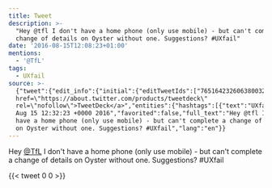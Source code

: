 ```yaml
---
title: Tweet
description: >-
  "Hey @tfl I don't have a home phone (only use mobile) - but can't complete a
  change of details on Oyster without one. Suggestions? #UXfail"
date: '2016-08-15T12:08:23+01:00'
mentions:
  - '@TfL'
tags:
  - UXfail
source: >-
  {"tweet":{"edit_info":{"initial":{"editTweetIds":["765164232606380032"],"editableUntil":"2016-08-15T13:32:23.774Z","editsRemaining":"5","isEditEligible":true}},"retweeted":false,"source":"<a
  href=\"https://about.twitter.com/products/tweetdeck\"
  rel=\"nofollow\">TweetDeck</a>","entities":{"hashtags":[{"text":"UXfail","indices":["130","137"]}],"symbols":[],"user_mentions":[{"name":"TfL","screen_name":"TfL","indices":["4","8"],"id_str":"47319664","id":"47319664"}],"urls":[]},"display_text_range":["0","137"],"favorite_count":"0","id_str":"765164232606380032","truncated":false,"retweet_count":"0","id":"765164232606380032","created_at":"Mon
  Aug 15 12:32:23 +0000 2016","favorited":false,"full_text":"Hey @tfl I don't
  have a home phone (only use mobile) - but can't complete a change of details
  on Oyster without one. Suggestions? #UXfail","lang":"en"}}
---
```

Hey [@TfL](https://twitter.com/@TfL) I don't have a home phone (only use mobile) - but can't complete a change of details on Oyster without one. Suggestions? #UXfail
    
{{< tweet 0 0 >}}
    
